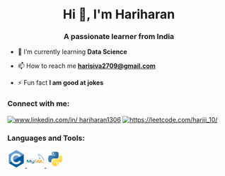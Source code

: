 <h1 align="center">Hi 👋, I'm Hariharan</h1>
<h3 align="center">A passionate learner from India</h3>

- 🌱 I’m currently learning **Data Science**

- 📫 How to reach me **harisiva2709@gmail.com**

- ⚡ Fun fact **I am good at jokes**

<h3 align="left">Connect with me:</h3>
<p align="left">
<a href="https://linkedin.com/in/www.linkedin.com/in/ hariharan1306" target="blank"><img align="center" src="https://raw.githubusercontent.com/rahuldkjain/github-profile-readme-generator/master/src/images/icons/Social/linked-in-alt.svg" alt="www.linkedin.com/in/ hariharan1306" height="30" width="40" /></a>
<a href="https://www.leetcode.com/https://leetcode.com/hariii_10/" target="blank"><img align="center" src="https://raw.githubusercontent.com/rahuldkjain/github-profile-readme-generator/master/src/images/icons/Social/leet-code.svg" alt="https://leetcode.com/hariii_10/" height="30" width="40" /></a>
</p>

<h3 align="left">Languages and Tools:</h3>
<p align="left"> <a href="https://www.cprogramming.com/" target="_blank" rel="noreferrer"> <img src="https://raw.githubusercontent.com/devicons/devicon/master/icons/c/c-original.svg" alt="c" width="40" height="40"/> </a> <a href="https://www.mysql.com/" target="_blank" rel="noreferrer"> <img src="https://raw.githubusercontent.com/devicons/devicon/master/icons/mysql/mysql-original-wordmark.svg" alt="mysql" width="40" height="40"/> </a> <a href="https://www.python.org" target="_blank" rel="noreferrer"> <img src="https://raw.githubusercontent.com/devicons/devicon/master/icons/python/python-original.svg" alt="python" width="40" height="40"/> </a> </p>

